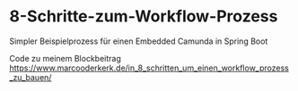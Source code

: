 # 8-Schritte-zum-Workflow-Prozess
Simpler Beispielprozess für einen Embedded Camunda in Spring Boot

Code zu meinem Blockbeitrag https://www.marcooderkerk.de/in_8_schritten_um_einen_workflow_prozess_zu_bauen/
  

